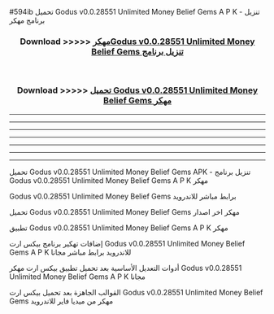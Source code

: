 #594ib تحميل Godus v0.0.28551 Unlimited Money Belief Gems  A P K - تنزيل برنامج مهكر



<div align="center">
<h3>Download >>>>> <a href="https://runaway1.web.app/?sq=Godus v0.0.28551 Unlimited Money Belief Gems ">مهكرGodus v0.0.28551 Unlimited Money Belief Gems  تنزيل برنامج</a></h3><br>

<h3>Download >>>>> <a href="https://runaway1.web.app/?sq=Godus v0.0.28551 Unlimited Money Belief Gems ">تحميل Godus v0.0.28551 Unlimited Money Belief Gems  مهكر</a></h3>
</div>


----------------------------------------------------------

----------------------------------------------------------

----------------------------------------------------------

----------------------------------------------------------

----------------------------------------------------------

----------------------------------------------------------

----------------------------------------------------------

تحميل Godus v0.0.28551 Unlimited Money Belief Gems  APK - تنزيل برنامج Godus v0.0.28551 Unlimited Money Belief Gems  A P K مهكر

Godus v0.0.28551 Unlimited Money Belief Gems  برابط مباشر للاندرويد

تحميل Godus v0.0.28551 Unlimited Money Belief Gems  مهكر اخر اصدار

تطبيق Godus v0.0.28551 Unlimited Money Belief Gems  A P K مهكر

إضافات تهكير برنامج بيكس ارت Godus v0.0.28551 Unlimited Money Belief Gems  A P K للاندرويد برابط مباشر مجانا

أدوات التعديل الأساسية بعد تحميل تطبيق بيكس ارت مهكر Godus v0.0.28551 Unlimited Money Belief Gems  A P K مجانا

القوالب الجاهزة بعد تحميل بيكس ارت Godus v0.0.28551 Unlimited Money Belief Gems  مهكر من ميديا فاير للاندرويد


